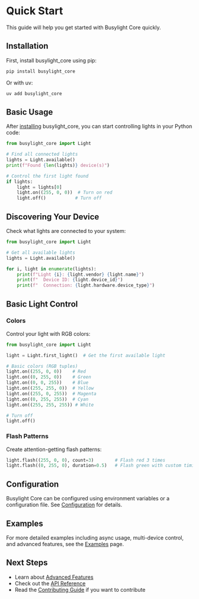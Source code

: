 # Quick Start

This guide will help you get started with Busylight Core quickly.

## Installation

First, install busylight_core using pip:

```bash
pip install busylight_core
```

Or with uv:

```bash
uv add busylight_core
```

## Basic Usage

After [installing](installation.md) busylight_core, you can start controlling lights in your Python code:

```python
from busylight_core import Light

# Find all connected lights
lights = Light.available()
print(f"Found {len(lights)} device(s)")

# Control the first light found
if lights:
    light = lights[0]
    light.on((255, 0, 0))  # Turn on red
    light.off()           # Turn off
```

## Discovering Your Device

Check what lights are connected to your system:

```python
from busylight_core import Light

# Get all available lights
lights = Light.available()

for i, light in enumerate(lights):
    print(f"Light {i}: {light.vendor} {light.name}")
    print(f"  Device ID: {light.device_id}")
    print(f"  Connection: {light.hardware.device_type}")
```

## Basic Light Control

### Colors

Control your light with RGB colors:

```python
from busylight_core import Light

light = Light.first_light()  # Get the first available light

# Basic colors (RGB tuples)
light.on((255, 0, 0))    # Red
light.on((0, 255, 0))    # Green  
light.on((0, 0, 255))    # Blue
light.on((255, 255, 0))  # Yellow
light.on((255, 0, 255))  # Magenta
light.on((0, 255, 255))  # Cyan
light.on((255, 255, 255)) # White

# Turn off
light.off()
```

### Flash Patterns

Create attention-getting flash patterns:

```python
light.flash((255, 0, 0), count=3)        # Flash red 3 times
light.flash((0, 255, 0), duration=0.5)   # Flash green with custom timing
```

## Configuration

Busylight Core can be configured using environment variables or a configuration file. See [Configuration](configuration.md) for details.

## Examples

For more detailed examples including async usage, multi-device control, and advanced features, see the [Examples](../user-guide/examples.md) page.

## Next Steps

- Learn about [Advanced Features](../user-guide/examples.md)
- Check out the [API Reference](../reference/index.md)
- Read the [Contributing Guide](../contributing.md) if you want to contribute
